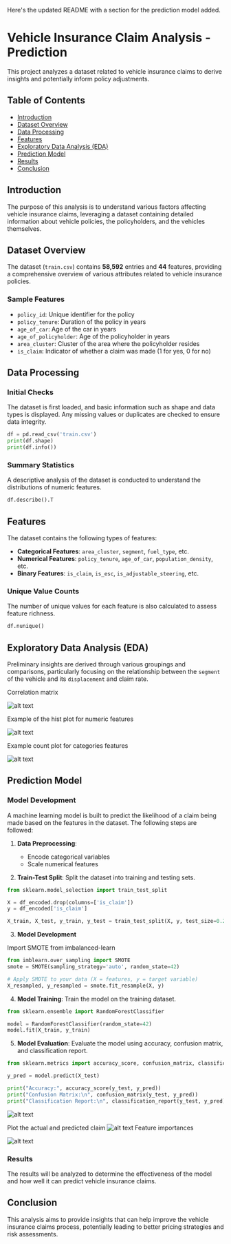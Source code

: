 Here's the updated README with a section for the prediction model added. 
# Vehicle Insurance Claim Analysis - Prediction

This project analyzes a dataset related to vehicle insurance claims to derive insights and potentially inform policy adjustments.

## Table of Contents

- [Introduction](#introduction)
- [Dataset Overview](#dataset-overview)
- [Data Processing](#data-processing)
- [Features](#features)
- [Exploratory Data Analysis (EDA)](#exploratory-data-analysis-eda)
- [Prediction Model](#prediction-model)
- [Results](#results)
- [Conclusion](#conclusion)

## Introduction

The purpose of this analysis is to understand various factors affecting vehicle insurance claims, leveraging a dataset containing detailed information about vehicle policies, the policyholders, and the vehicles themselves.

## Dataset Overview

The dataset (`train.csv`) contains **58,592** entries and **44** features, providing a comprehensive overview of various attributes related to vehicle insurance policies.

### Sample Features

- `policy_id`: Unique identifier for the policy
- `policy_tenure`: Duration of the policy in years
- `age_of_car`: Age of the car in years
- `age_of_policyholder`: Age of the policyholder in years
- `area_cluster`: Cluster of the area where the policyholder resides
- `is_claim`: Indicator of whether a claim was made (1 for yes, 0 for no)

## Data Processing

### Initial Checks

The dataset is first loaded, and basic information such as shape and data types is displayed. Any missing values or duplicates are checked to ensure data integrity.

```python
df = pd.read_csv('train.csv')
print(df.shape)
print(df.info())
```

### Summary Statistics

A descriptive analysis of the dataset is conducted to understand the distributions of numeric features.

```python
df.describe().T
```

## Features

The dataset contains the following types of features:

- **Categorical Features**: `area_cluster`, `segment`, `fuel_type`, etc.
- **Numerical Features**: `policy_tenure`, `age_of_car`, `population_density`, etc.
- **Binary Features**: `is_claim`, `is_esc`, `is_adjustable_steering`, etc.

### Unique Value Counts

The number of unique values for each feature is also calculated to assess feature richness.

```python
df.nunique()
```

## Exploratory Data Analysis (EDA)

Preliminary insights are derived through various groupings and comparisons, particularly focusing on the relationship between the `segment` of the vehicle and its `displacement` and claim rate.

Correlation matrix

![alt text](<img/Screenshot 2024-10-20 at 3.21.23 PM.png>)

Example of the hist plot for numeric features

![alt text](<img/Screenshot 2024-10-20 at 3.22.44 PM.png>)

Example count plot for categories features

![alt text](<img/Screenshot 2024-10-20 at 3.23.47 PM.png>)
## Prediction Model

### Model Development

A machine learning model is built to predict the likelihood of a claim being made based on the features in the dataset. The following steps are followed:

1. **Data Preprocessing**: 
   - Encode categorical variables
   - Scale numerical features

2. **Train-Test Split**: Split the dataset into training and testing sets.

```python
from sklearn.model_selection import train_test_split

X = df_encoded.drop(columns=['is_claim'])
y = df_encoded['is_claim']

X_train, X_test, y_train, y_test = train_test_split(X, y, test_size=0.2, random_state=42)
```

3. **Model Development**

Import SMOTE from imbalanced-learn
```python
from imblearn.over_sampling import SMOTE
smote = SMOTE(sampling_strategy='auto', random_state=42)

# Apply SMOTE to your data (X = features, y = target variable)
X_resampled, y_resampled = smote.fit_resample(X, y)
```

4. **Model Training**: Train the model on the training dataset.

```python
from sklearn.ensemble import RandomForestClassifier

model = RandomForestClassifier(random_state=42)
model.fit(X_train, y_train)
```

5. **Model Evaluation**: Evaluate the model using accuracy, confusion matrix, and classification report.

```python
from sklearn.metrics import accuracy_score, confusion_matrix, classification_report

y_pred = model.predict(X_test)

print("Accuracy:", accuracy_score(y_test, y_pred))
print("Confusion Matrix:\n", confusion_matrix(y_test, y_pred))
print("Classification Report:\n", classification_report(y_test, y_pred))
```
![alt text](<img/Screenshot 2024-10-20 at 3.17.34 PM.png>)

Plot the actual and predicted claim
![alt text](<img/Screenshot 2024-10-20 at 3.17.42 PM.png>)
Feature importances

![alt text](<img/Screenshot 2024-10-20 at 3.17.54 PM.png>)

### Results

The results will be analyzed to determine the effectiveness of the model and how well it can predict vehicle insurance claims.

## Conclusion

This analysis aims to provide insights that can help improve the vehicle insurance claims process, potentially leading to better pricing strategies and risk assessments.


